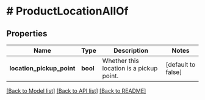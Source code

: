 # # ProductLocationAllOf

## Properties

Name | Type | Description | Notes
------------ | ------------- | ------------- | -------------
**location_pickup_point** | **bool** | Whether this location is a pickup point. | [default to false]

[[Back to Model list]](../../README.md#models) [[Back to API list]](../../README.md#endpoints) [[Back to README]](../../README.md)
